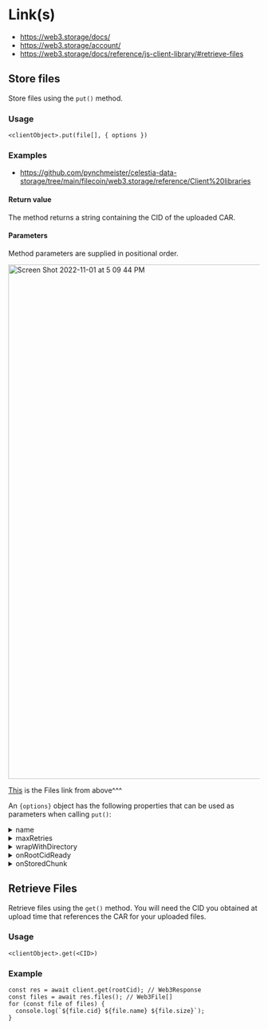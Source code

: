 # Link(s)

* https://web3.storage/docs/
* https://web3.storage/account/
* https://web3.storage/docs/reference/js-client-library/#retrieve-files

## Store files 

Store files using the ```put()``` method.

### Usage 

```<clientObject>.put(file[], { options })```

### Examples

* https://github.com/pynchmeister/celestia-data-storage/tree/main/filecoin/web3.storage/reference/Client%20libraries


#### Return value

The method returns a string containing the CID of the uploaded CAR.

#### Parameters

Method parameters are supplied in positional order.

<img width="1031" alt="Screen Shot 2022-11-01 at 5 09 44 PM" src="https://user-images.githubusercontent.com/33232379/199342087-d0a04072-da80-4240-9fca-56034d50fb6f.png">

[This](https://developer.mozilla.org/en-US/docs/Web/API/File) is the Files link from above^^^

An ```{options}``` object has the following properties that can be used as parameters when calling ```put()```:

<details>
<summary>name</summary>
<br>
String. The name parameter lets you attach an arbitrary name to the uploaded content archive, which you can use to identify and organize your uploads. The name is not stored alongside the data on IPFS, but it is viewable within the file listing on the web3.storage site.

<br>

```const cid = await client.put(files, { name: 'cat pics' });```
</details>

<details>
<summary>maxRetries</summary>
<br>
Number. You can specify how many times ```put``` should attempt to retry in case of failure by passing in a maxRetries option:
</details>

<details>
<summary>wrapWithDirectory</summary>
<br>
This is how you dropdown.
</details>

<details>
<summary>onRootCidReady</summary>
<br>
This is how you dropdown.
</details>

<details>
<summary>onStoredChunk</summary>
<br>
This is how you dropdown.
</details>



## Retrieve Files

Retrieve files using the ```get()``` method. You will need the CID you obtained at upload time that references the CAR for your uploaded files.

### Usage 

```<clientObject>.get(<CID>)```

### Example

```
const res = await client.get(rootCid); // Web3Response
const files = await res.files(); // Web3File[]
for (const file of files) {
  console.log(`${file.cid} ${file.name} ${file.size}`);
}
```


